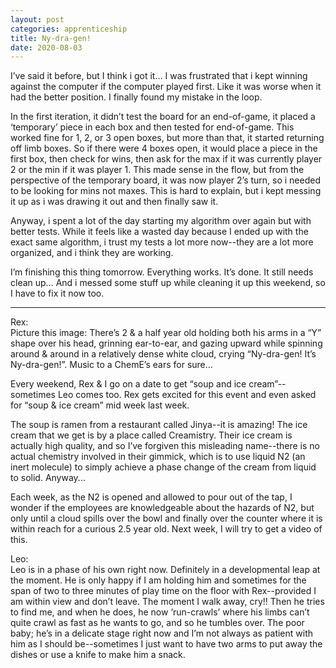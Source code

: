 ```yaml
---
layout: post 
categories: apprenticeship
title: Ny-dra-gen!
date: 2020-08-03
---
```


I’ve said it before, but I think i got it…  I was frustrated that i kept winning against the computer if the computer played first.  Like it was worse when it had the better position.  I finally found my mistake in the loop. 

In the first iteration, it didn’t test the board for an end-of-game, it placed a ‘temporary’ piece in each box and then tested for end-of-game.  This worked fine for 1, 2, or 3 open boxes, but more than that, it started returning off limb boxes.  So if there were 4 boxes open, it would place a piece in the first box, then check for wins, then ask for the max if it was currently player 2 or the min if it was player 1.  This made sense in the flow, but from the perspective of the temporary board, it was now player 2’s turn, so i needed to be looking for mins not maxes.  This is hard to explain, but i kept messing it up as i was drawing it out and then finally saw it.

Anyway, i spent a lot of the day starting my algorithm over again but with better tests.  While it feels like a wasted day because I ended up with the exact same algorithm, i trust my tests a lot more now--they are a lot more organized, and i think they are working.

I’m finishing this thing tomorrow.  Everything works.  It’s done.  It still needs clean up…  And i messed some stuff up while cleaning it up this weekend, so I have to fix it now too.

***
Rex:  
Picture this image: There’s 2 & a half year old holding both his arms in a “Y” shape over his head, grinning ear-to-ear, and gazing upward while spinning around & around in a relatively dense white cloud, crying “Ny-dra-gen!  It’s Ny-dra-gen!”.  Music to a ChemE’s ears for sure…

Every weekend, Rex & I go on a date to get “soup and ice cream”--sometimes Leo comes too.  Rex gets excited for this event and even asked for “soup & ice cream” mid week last week.  

The soup is ramen from a restaurant called Jinya--it is amazing!  The ice cream that we get is by a place called Creamistry.  Their ice cream is actually high quality, and so I’ve forgiven this misleading name--there is no actual chemistry involved in their gimmick, which is to use liquid N2 (an inert molecule) to simply achieve a phase change of the cream from liquid to solid.  Anyway... 

Each week, as the N2 is opened and allowed to pour out of the tap, I wonder if the employees are knowledgeable about the hazards of N2, but only until a cloud spills over the bowl and finally over the counter where it is within reach for a curious 2.5 year old.  Next week, I will try to get a video of this. 

Leo:  
Leo is in a phase of his own right now.  Definitely in a developmental leap at the moment.  He is only happy if I am holding him and sometimes for the span of two to three minutes of play time on the floor with Rex--provided I am within view and don’t leave.  The moment I walk away, cry!!  Then he tries to find me, and when he does, he now ‘run-crawls’ where his limbs can’t quite crawl as fast as he wants to go, and so he tumbles over.  The poor baby; he’s in a delicate stage right now and I’m not always as patient with him as I should be--sometimes I just want to have two arms to put away the dishes or use a knife to make him a snack.

